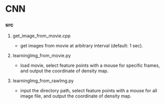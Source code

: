 # CNN

### src
1. get_image_from_movie.cpp
    * get images from movie at arbitrary interval (default: 1 sec).

2. learningImg_from_movie.py
    * load movie, select feature points with a mouse for specific frames,
    and output the coordinate of density map.

3. learningImg_from_rawImg.py
    * input the directory path, select feature points with a mouse for all image file,
    and output the coordinate of density map.
